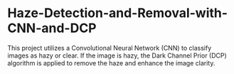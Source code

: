 # Haze-Detection-and-Removal-with-CNN-and-DCP
This project utilizes a Convolutional Neural Network (CNN) to classify images as hazy or clear. If the image is hazy, the Dark Channel Prior (DCP) algorithm is applied to remove the haze and enhance the image clarity.
